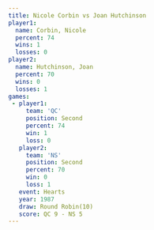 ```yaml
---
title: Nicole Corbin vs Joan Hutchinson
player1:                
  name: Corbin, Nicole  
  percent: 74           
  wins: 1               
  losses: 0             
player2:                
  name: Hutchinson, Joan
  percent: 70           
  wins: 0               
  losses: 1             
games:
 - player1:          
     team: 'QC'      
     position: Second
     percent: 74     
     win: 1          
     loss: 0         
   player2:          
     team: 'NS'      
     position: Second
     percent: 70     
     win: 0          
     loss: 1         
   event: Hearts        
   year: 1987           
   draw: Round Robin(10)
   score: QC 9 - NS 5   
---
```

